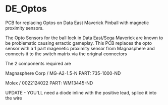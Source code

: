 # DE_Optos
PCB for replacing Optos on Data East Maverick Pinball with magnetic proximity sensors.

The Opto Sensors for the ball lock in Data East/Sega Maverick are known to be problematic causing erractic gameplay.  This PCB replaces the opto sensor with a 1 part magenetic proximity sensor from Magnasphere and connects it to the switch matrix via the original connectors 

The 2 components required are 

Magnasphere Corp / MG-A2-1.5-N PART: 735-1000-ND

Molex / 0022124022 PART: WM13445-ND


UPDATE - YOU'LL need a diode inline with the positive lead, splice it into the wire 

